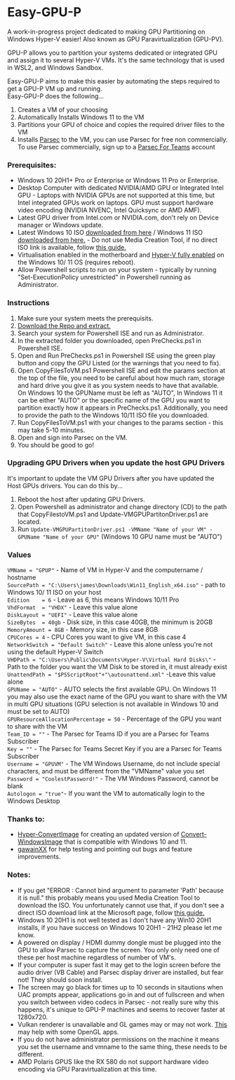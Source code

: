 # Easy-GPU-P
A work-in-progress project dedicated to making GPU Partitioning on Windows Hyper-V easier! Also known as GPU Paravirtualization (GPU-PV).  

GPU-P allows you to partition your systems dedicated or integrated GPU and assign it to several Hyper-V VMs.  It's the same technology that is used in WSL2, and Windows Sandbox.  

Easy-GPU-P aims to make this easier by automating the steps required to get a GPU-P VM up and running.  
Easy-GPU-P does the following...  
1) Creates a VM of your choosing
2) Automatically Installs Windows 11 to the VM
3) Partitions your GPU of choice and copies the required driver files to the VM  
4) Installs [Parsec](https://parsec.app) to the VM, you can use Parsec for free non commercially. To use Parsec commercially, sign up to a [Parsec For Teams](https://parsec.app/teams) account  

### Prerequisites:
* Windows 10 20H1+ Pro or Enterprise  or Windows 11 Pro or Enterprise.  
* Desktop Computer with dedicated NVIDIA/AMD GPU or Integrated Intel GPU - Laptops with NVIDIA GPUs are not supported at this time, but Intel integrated GPUs work on laptops.  GPU must support hardware video encoding (NVIDIA NVENC, Intel Quicksync or AMD AMF).  
* Latest GPU driver from Intel.com or NVIDIA.com, don't rely on Device manager or Windows update.  
* Latest Windows 10 ISO [downloaded from here](https://www.microsoft.com/en-gb/software-download/windows10ISO) / Windows 11 ISO [downloaded from here.](https://www.microsoft.com/en-us/software-download/windows11) - Do not use Media Creation Tool, if no direct ISO link is available, follow [this guide.](https://www.nextofwindows.com/downloading-windows-10-iso-images-using-rufus)
* Virtualisation enabled in the motherboard and [Hyper-V fully enabled](https://docs.microsoft.com/en-us/virtualization/hyper-v-on-windows/quick-start/enable-hyper-v) on the Windows 10/ 11 OS (requires reboot).  
* Allow Powershell scripts to run on your system - typically by running "Set-ExecutionPolicy unrestricted" in Powershell running as Administrator.  

### Instructions
1. Make sure your system meets the prerequisits.
2. [Download the Repo and extract.](https://github.com/jamesstringerparsec/Easy-GPU-P/archive/refs/heads/main.zip)
3. Search your system for Powershell ISE and run as Administrator.
4. In the extracted folder you downloaded, open PreChecks.ps1 in Powershell ISE.
5. Open and Run PreChecks.ps1 in Powershell ISE using the green play button and copy the GPU Listed (or the warnings that you need to fix).
6. Open CopyFilesToVM.ps1 Powershell ISE and edit the params section at the top of the file, you need to be careful about how much ram, storage and hard drive you give it as you system needs to have that available.  On Windows 10 the GPUName must be left as "AUTO", In Windows 11 it can be either "AUTO" or the specific name of the GPU you want to partition exactly how it appears in PreChecks.ps1.  Additionally, you need to provide the path to the Windows 10/11 ISO file you downloaded.
7. Run CopyFilesToVM.ps1 with your changes to the params section - this may take 5-10 minutes.
8. Open and sign into Parsec on the VM.
9. You should be good to go!

### Upgrading GPU Drivers when you update the host GPU Drivers
It's important to update the VM GPU Drivers after you have updated the Host GPUs drivers. You can do this by...  
1. Reboot the host after updating GPU Drivers.  
2. Open Powershell as administrator and change directory (CD) to the path that CopyFilestoVM.ps1 and Update-VMGPUPartitonDriver.ps1 are located. 
3. Run ```Update-VMGPUPartitonDriver.ps1 -VMName "Name of your VM" -GPUName "Name of your GPU"```    (Windows 10 GPU name must be "AUTO")

### Values
  ```VMName = "GPUP"``` - Name of VM in Hyper-V and the computername / hostname  
  ```SourcePath = "C:\Users\james\Downloads\Win11_English_x64.iso"``` - path to Windows 10/ 11 ISO on your host   
  ```Edition    = 6``` - Leave as 6, this means Windows 10/11 Pro  
  ```VhdFormat  = "VHDX"``` - Leave this value alone  
  ```DiskLayout = "UEFI"``` - Leave this value alone  
  ```SizeBytes  = 40gb``` - Disk size, in this case 40GB, the minimum is 20GB  
  ```MemoryAmount = 8GB``` - Memory size, in this case 8GB  
  ```CPUCores = 4``` - CPU Cores you want to give VM, in this case 4   
  ```NetworkSwitch = "Default Switch"``` - Leave this alone unless you're not using the default Hyper-V Switch  
  ```VHDPath = "C:\Users\Public\Documents\Hyper-V\Virtual Hard Disks\"``` - Path to the folder you want the VM Disk to be stored in, it must already exist  
  ```UnattendPath = "$PSScriptRoot"+"\autounattend.xml"``` -Leave this value alone  
  ```GPUName = "AUTO"``` - AUTO selects the first available GPU. On Windows 11 you may also use the exact name of the GPU you want to share with the VM in multi GPU situations (GPU selection is not available in Windows 10 and must be set to AUTO)    
  ```GPUResourceAllocationPercentage = 50``` - Percentage of the GPU you want to share with the VM   
  ```Team_ID = ""``` - The Parsec for Teams ID if you are a Parsec for Teams Subscriber  
  ```Key = ""``` - The Parsec for Teams Secret Key if you are a Parsec for Teams Subscriber  
  ```Username = "GPUVM"``` - The VM Windows Username, do not include special characters, and must be different from the "VMName" value you set  
  ```Password = "CoolestPassword!"``` - The VM Windows Password, cannot be blank    
  ```Autologon = "true"```- If you want the VM to automatically login to the Windows Desktop


### Thanks to:  
- [Hyper-ConvertImage](https://github.com/tabs-not-spaces/Hyper-ConvertImage) for creating an updated version of [Convert-WindowsImage](https://github.com/MicrosoftDocs/Virtualization-Documentation/tree/master/hyperv-tools/Convert-WindowsImage) that is compatible with Windows 10 and 11.
- [gawainXX](https://github.com/gawainXX) for help testing and pointing out bugs and feature improvements.  


### Notes:    
- If you get "ERROR  : Cannot bind argument to parameter 'Path' because it is null." this probably means you used Media Creation Tool to download the ISO.  You unfortunately cannot use that, if you don't see a direct ISO download link at the Microsoft page, follow [this guide.](https://www.nextofwindows.com/downloading-windows-10-iso-images-using-rufus)  
- Windows 10 20H1 is not well tested as I don't have any Win10 20H1 installs, if you have success on Windows 10 20H1 - 21H2 please let me know.
- A powered on display / HDMI dummy dongle must be plugged into the GPU to allow Parsec to capture the screen.  You only only need one of these per host machine regardless of number of VM's.
- If your computer is super fast it may get to the login screen before the audio driver (VB Cable) and Parsec display driver are installed, but fear not! They should soon install.  
- The screen may go black for times up to 10 seconds in sitautions when UAC prompts appear, applications go in and out of fullscreen and when you switch between video codecs in Parsec - not really sure why this happens, it's unique to GPU-P machines and seems to recover faster at 1280x720.
- Vulkan renderer is unavailable and GL games may or may not work.  [This](https://www.microsoft.com/en-us/p/opencl-and-opengl-compatibility-pack/9nqpsl29bfff?SilentAuth=1&wa=wsignin1.0#activetab=pivot:overviewtab) may help with some OpenGL apps.  
- If you do not have administrator permissions on the machine it means you set the username and vmname to the same thing, these needs to be different.  
- AMD Polaris GPUS like the RX 580 do not support hardware video encoding via GPU Paravirtualization at this time.
